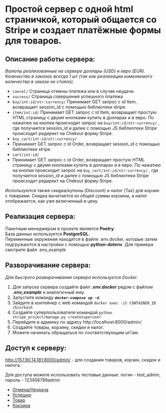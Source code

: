 # Простой сервер с одной html страничкой, который общается со Stripe и создает платёжные формы для товаров.

## Описание работы сервера:

_Валюты реализованные на сервере доллары (USD) и евро (EUR). Количество в заказах всегда 1 шт (так как реализации изменяемого
количества в заказе не стояло)._

* `cancel/`
Страница отмены платежа или в случае неудачи.
* `success/`
Страница совершения успешного платежа
* `buy/int:id/str:currency/`
Принимает GET запрос с id Item, возвращает session_id с помощью библиотеки stripe.
* `item/int:id/`
Принимает GET запрос с id Item, возвращает простую HTML страницу с двумя кнопками купить в долларах и в  евро. По нажатию
на кнопки происходит запрос на `buy/int:id/str:currency/` , где получается session_id и далее с помощью JS библиотеки 
Stripe происходит редирект на Chekout форму Stripe.
* `buy_cart/int:id/str:currency/`
* Принимает GET запрос с id Order, возвращает session_id с помощью библиотеки stripe.
* `cart/int:id/`
* Принимает GET запрос с id Order, возвращает простую HTML страницу с двумя кнопками купить в долларах и в  евро. По нажатию
на кнопки происходит запрос на `buy_cart/int:id/str:currency/` , где получается session_id и далее с помощью JS библиотеки 
Stripe происходит редирект на Chekout форму Stripe.

Используются также скидка/купоны (Discount) и налог (Tax) для корзин с товарами. Скидка вычитается из общей суммы корзины,
а налог отображается, как уже включенный в цену.

## Реализация сервера:

Пакетным менеджером в проекте является **Poetry**. \
База данных используется **PostgreSQL**. \
Переменные окружения находятся в файле .env.docker, которые затем подгружаются в настройки с помощью **python-dotenv**. Для 
примера смотрите файл .env_example


## Разворачивание сервера:

_Для быстрого разворачивания сервера используется Docker._

1. Для запуска сервера создайте файл **_.env.docker_** рядом с файлом **_.env_example_** и аналогичный ему.
2. Запустите команду _**`docker-compose up -d`**_.
3. Зайдите в контейнер с web командой `docker exec -it CONTAINER_ID /bin/bash`
4. Создайте суперпользователя командой `python stripe_project/manage.py createsuperuser`
5. Перейдите в админку по адресу http://localhost:8000/admin/
6. Создайте товары, корзину, скидки и налог.
7. Можете начинать обращаться по соответствующим url'ам.


## Доступ к серверу:

http://157.90.14.181:8000/admin/ - для создания товаров, корзин, скидок и налога.

Для доступа можете использовать тестовые данные: логин - test_admin, пароль - 123456789admin

- [Отмена/Неудача]()
- [Успешно]()
- [Товар]()
- [Корзина]()
